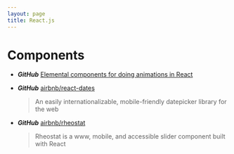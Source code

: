 ```yaml
---
layout: page
title: React.js
---
```


# Components

* ***GitHub*** [Elemental components for doing animations in React](https://github.com/nitin42/animate-components)

* ***GitHub*** [airbnb/react-dates](https://github.com/airbnb/react-dates)
  > An easily internationalizable, mobile-friendly datepicker library for the web

* ***GitHub*** [airbnb/rheostat](https://github.com/airbnb/rheostat)
  > Rheostat is a www, mobile, and accessible slider component built with React

